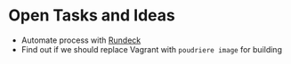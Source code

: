Open Tasks and Ideas
====================

* Automate process with [Rundeck](http://rundeck.org/)
* Find out if we should replace Vagrant with `poudriere image` for building
